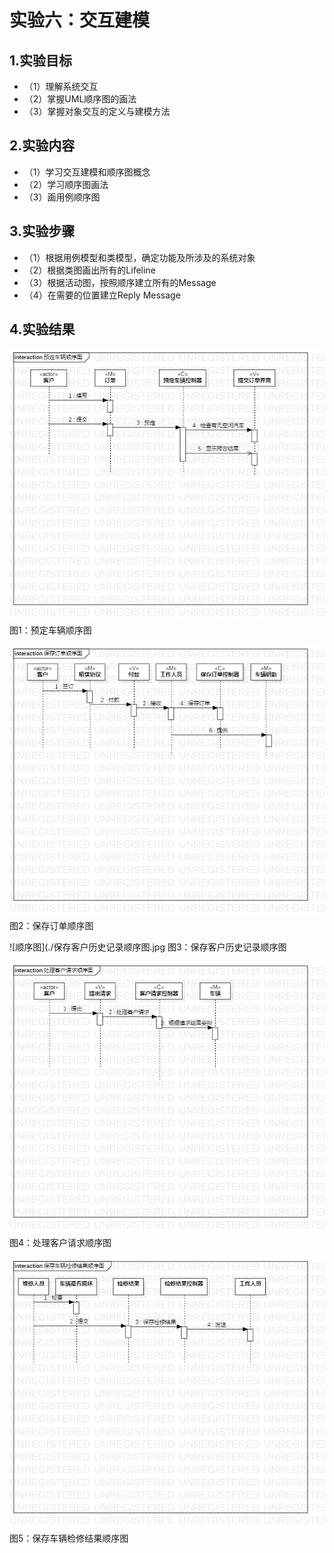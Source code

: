 # 实验六：交互建模

## 1.实验目标
- （1）理解系统交互
- （2）掌握UML顺序图的画法
- （3）掌握对象交互的定义与建模方法

## 2.实验内容
- （1）学习交互建模和顺序图概念
- （2）学习顺序图画法
- （3）画用例顺序图

## 3.实验步骤
- （1）根据用例模型和类模型，确定功能及所涉及的系统对象
- （2）根据类图画出所有的Lifeline
- （3）根据活动图，按照顺序建立所有的Message
- （4）在需要的位置建立Reply Message

## 4.实验结果

![顺序图](./预定车辆顺序图.jpg)
图1：预定车辆顺序图

![顺序图](./保存订单顺序图.jpg)
图2：保存订单顺序图

![顺序图](./保存客户历史记录顺序图.jpg
图3：保存客户历史记录顺序图

![顺序图](./处理客户请求顺序图.jpg)
图4：处理客户请求顺序图

![顺序图](./保存车辆检修结果顺序图.jpg)
图5：保存车辆检修结果顺序图
